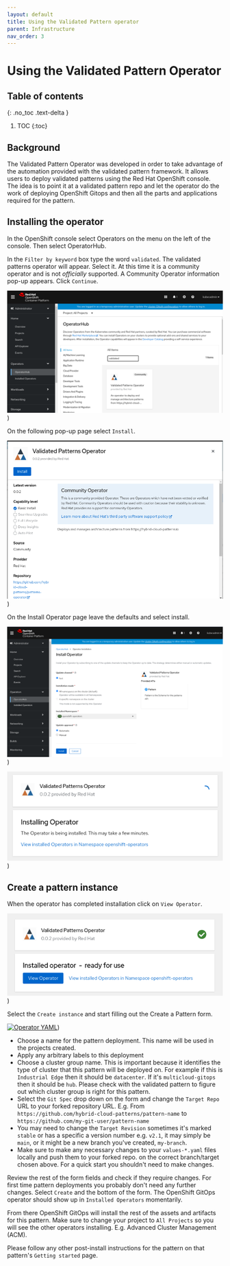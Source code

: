 ```yaml
---
layout: default
title: Using the Validated Pattern operator
parent: Infrastructure
nav_order: 3
---
```


# Using the Validated Pattern Operator 

## Table of contents
{: .no_toc .text-delta }

1. TOC
{:toc}

## Background

The Validated Pattern Operator was developed in order to take advantage of the automation provided with the validated pattern framework. It allows users to deploy validated patterns using the Red Hat OpenShift console. The idea is to point it at a validated pattern repo and let the operator do the work of deploying OpenShift Gitops and then all the parts and applications required for the pattern. 

## Installing the operator

In the OpenShift console select Operators on the menu on the left of the console. Then select OperatorHub.

In the `Filter by keyword` box type the word `validated`. The validated patterns operator will appear. Select it. At this time it is a community operator and is not *officially* supported. A Community Operator information pop-up appears. Click `Continue`.

[![VP Operator](/images/operator/select-vp-operator.png)](/images/operator/select-vp-operator.png))

On the following pop-up page select `Install`.

[![Install Operator](/images/operator/install-operator.png)](/images/operator/install-operator.png))

On the Install Operator page leave the defaults and select install.

[![Install Operator form](/images/operator/install-operator-form.png)](/images/operator/install-operator-form.png))


[![Installing Operator](/images/operator/installing-operator.png)](/images/operator/installing-operator.png))

## Create a pattern instance

When the operator has completed installation click on `View Operator`.

[![Operator Installed](/images/operator/operator-installed.png)](/images/operator/operator-installed.png))

Select the `Create instance` and start filling out the Create a Pattern form.

[![Operator YAML](/images/operator/create-a-pattern-0,3.png)](/images/operator/create-a-pattern-0.3.png))

* Choose a name for the pattern deployment. This name will be used in the projects created.
* Apply any arbitrary labels to this deployment
* Choose a cluster group name. This is important because it identifies the type of cluster that this pattern will be deployed on. For example if this is `Industrial Edge` then it should be `datacenter`. If it's `multicloud-gitops` then it should be `hub`. Please check with the validated pattern to figure out which cluster group is right for this pattern.   
* Select the `Git Spec` drop down on the form and change the `Target Repo` URL to your forked repository URL. E.g. From `https://github.com/hybrid-cloud-patterns/pattern-name` to `https://github.com/my-git-user/pattern-name` 
* You may need to change the `Target Revision` sometimes it's marked `stable` or has a specific a version number e.g. `v2.1`, it may simply be `main`, or it might be a new branch you've created, `my-branch`. 
* Make sure to make any necessary changes to your `values-*.yaml` files locally and push them to your forked repo. on the correct branch/target chosen above. For a quick start you shouldn't need to make changes.  

Review the rest of the form fields and check if they require changes. For first time pattern deployments you probably don't need any further changes. Select `Create` and the bottom of the form. The OpenShift GitOps operator should show up in `Installed Operators` momentarily.

From there OpenShift GitOps will install the rest of the assets and artifacts for this pattern. Make sure to change your project to `All Projects` so you will see the other operators installing. E.g. Advanced Cluster Management (ACM).

Please follow any other post-install instructions for the pattern on that pattern's `Getting started` page.  
